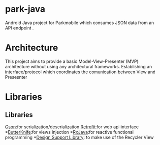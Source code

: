 # park-java

Android Java project for Parkmobile which consumes JSON data from an API endpoint .

# Architecture 

This project aims to provide a basic Model-View-Presenter (MVP) architecture without using any architectural frameworks.
Establishing an interface/protocol which coordinates the comunication between View and Presesnter

# Libraries 
## Libraries 
[Gson](https://github.com/google/gson):for serialization/deserialization
[Retrofit](http://square.github.io/retrofit/):for web api interface
*[ButterKnife](http://jakewharton.github.io/butterknife/):for views injection
*[RxJava](https://github.com/ReactiveX/RxJava):for reactive functional programming
*[Design Support Library](https://developer.android.com/training/material/design-library.html): to make use of the Recycler View

